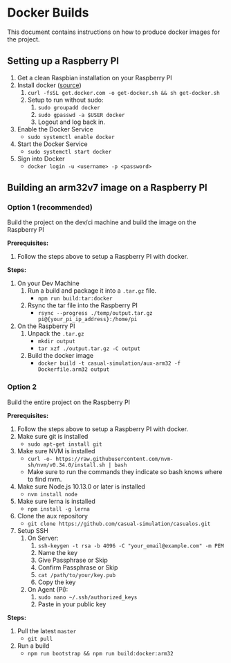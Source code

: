 # Docker Builds

This document contains instructions on how to produce docker images for the project.

## Setting up a Raspberry PI

1. Get a clean Raspbian installation on your Raspberry PI
2. Install docker ([source](https://medium.freecodecamp.org/the-easy-way-to-set-up-docker-on-a-raspberry-pi-7d24ced073ef))
    1. `curl -fsSL get.docker.com -o get-docker.sh && sh get-docker.sh`
    2. Setup to run without sudo:
        1. `sudo groupadd docker`
        2. `sudo gpasswd -a $USER docker`
        3. Logout and log back in.
3. Enable the Docker Service
    - `sudo systemctl enable docker`
4. Start the Docker Service
    - `sudo systemctl start docker`
5. Sign into Docker
    - `docker login -u <username> -p <password>`

## Building an arm32v7 image on a Raspberry PI

### Option 1 (recommended)

Build the project on the dev/ci machine and build the image on the Raspberry PI

**Prerequisites:**

1. Follow the steps above to setup a Raspberry PI with docker.

**Steps:**

1. On your Dev Machine
    1. Run a build and package it into a `.tar.gz` file.
        - `npm run build:tar:docker`
    2. Rsync the tar file into the Raspberry PI
        - `rsync --progress ./temp/output.tar.gz pi@{your_pi_ip_address}:/home/pi`
1. On the Raspberry PI
    1. Unpack the `.tar.gz`
        - `mkdir output`
        - `tar xzf ./output.tar.gz -C output`
    2. Build the docker image
        - `docker build -t casual-simulation/aux-arm32 -f Dockerfile.arm32 output`

### Option 2

Build the entire project on the Raspberry PI

**Prerequisites:**

1. Follow the steps above to setup a Raspberry PI with docker.
2. Make sure git is installed
    - `sudo apt-get install git`
3. Make sure NVM is installed
    - `curl -o- https://raw.githubusercontent.com/nvm-sh/nvm/v0.34.0/install.sh | bash`
    - Make sure to run the commands they indicate so bash knows where to find nvm.
4. Make sure Node.js 10.13.0 or later is installed
    - `nvm install node`
5. Make sure lerna is installed
    - `npm install -g lerna`
6. Clone the aux repository
    - `git clone https://github.com/casual-simulation/casualos.git`
7. Setup SSH
    1. On Server:
        1. `ssh-keygen -t rsa -b 4096 -C "your_email@example.com" -m PEM`
        2. Name the key
        3. Give Passphrase or Skip
        4. Confirm Passphrase or Skip
        5. `cat /path/to/your/key.pub`
        6. Copy the key
    2. On Agent (Pi):
        1. `sudo nano ~/.ssh/authorized_keys`
        2. Paste in your public key

**Steps:**

1. Pull the latest `master`
    - `git pull`
2. Run a build
    - `npm run bootstrap && npm run build:docker:arm32`
